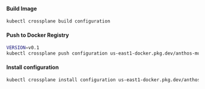 

#### Build Image
```sh
kubectl crossplane build configuration
```

#### Push to Docker Registry
```sh
VERSION=v0.1
kubectl crossplane push configuration us-east1-docker.pkg.dev/anthos-multi-cloud-335819/anthos-crossplane-k8s/package:c
```


#### Install configuration
```sh
kubectl crossplane install configuration us-east1-docker.pkg.dev/anthos-multi-cloud-335819/anthos-crossplane-k8s/package:${VERSION}
```